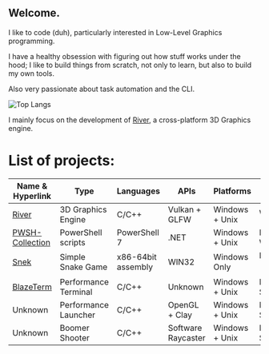 ## Welcome.

I like to code (duh), particularly interested in Low-Level Graphics programming.

I have a healthy obsession with figuring out how stuff works under the hood; I like to build things from scratch, not only to learn, but also to build my own tools.

Also very passionate about task automation and the CLI.

![Top Langs](https://github-readme-stats.vercel.app/api/top-langs/?username=FlyMandi&langs_count=8)

I mainly focus on the development of [River](https://github.com/FlyMandi/River), a cross-platform 3D Graphics engine.

# List of projects:
| Name & Hyperlink                                                  | Type                  | Languages           | APIs                    | Platforms         | Status            |
| ---                                                               | ---                   | ---                 | ---                     | ---               | ---               |
| [River](https://github.com/FlyMandi/River)                        | 3D Graphics Engine    | C/C++               | Vulkan + GLFW           | Windows + Unix    | WIP 👷🏗️          |
| [PWSH-Collection](https://github.com/FlyMandi/PWSH-Collection)    | PowerShell scripts    | PowerShell 7        | .NET                    | Windows + Unix    | Endlessly WIP 🔁  |
| [Snek](https://github.com/FlyMandi/Snek)                          | Simple Snake Game     | x86-64bit assembly  | WIN32                   | Windows Only      | Paused ⏸️         |
| [BlazeTerm](https://github.com/FlyMandi/BlazeTerm)                | Performance Terminal  | C/C++               | Unknown                 | Windows + Unix    | Not Started 📆    |
| Unknown                                                           | Performance Launcher  | C/C++               | OpenGL + Clay           | Windows + Unix    | Not Started 📆    |
| Unknown                                                           | Boomer Shooter        | C/C++               | Software Raycaster      | Windows + Unix    | Not Started 📆    |

